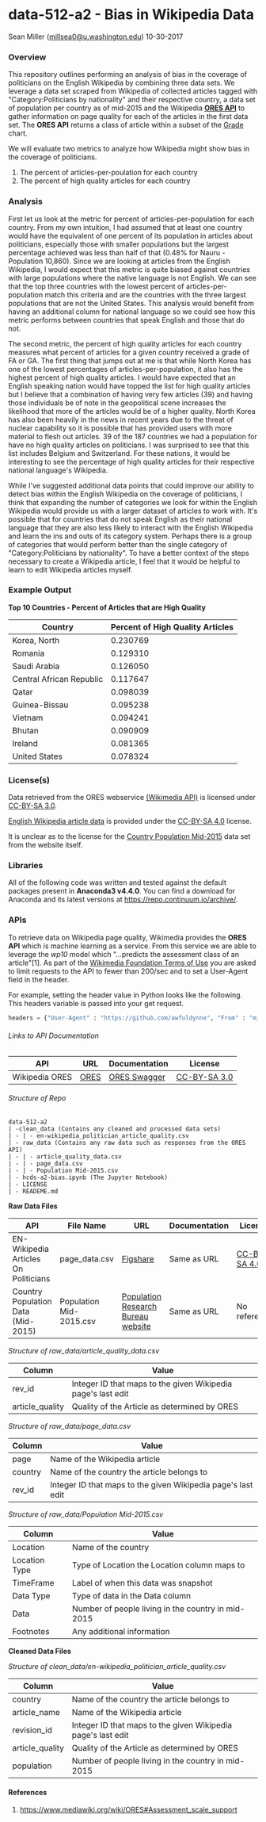 # data-512-a2 - Bias in Wikipedia Data

Sean Miller (<millsea0@u.washington.edu>) 10-30-2017

### Overview

This repository outlines performing an analysis of bias in the coverage of politicians on the English Wikipedia by combining three data sets. We leverage a data set scraped from Wikipedia of collected articles tagged with "Category:Politicians by nationality" and their respective country, a data set of population per country as of mid-2015 and the Wikipedia [**ORES API**](https://www.mediawiki.org/wiki/ORES) to gather information on page quality for each of the articles in the first data set. The **ORES API** returns a class of article within a subset of the [Grade](https://en.wikipedia.org/wiki/Wikipedia:WikiProject_assessment) chart.

We will evaluate two metrics to analyze how Wikipedia might show bias in the coverage of politicians.

1. The percent of articles-per-poulation for each country
2. The percent of high quality articles for each country

### Analysis

First let us look at the metric for percent of articles-per-population for each country. From my own intuition, I had assumed that at least one country would have the equivalent of one percent of its population in articles about politicians, especially those with smaller populations but the largest percentage achieved was less than half of that (0.48% for Nauru - Population 10,860). Since we are looking at articles from the English Wikipedia, I would expect that this metric is quite biased against countries with large populations where the native language is not English. We can see that the top three countries with the lowest percent of articles-per-population match this criteria and are the countries with the three largest populations that are not the United States. This analysis would benefit from having an additional column for national language so we could see how this metric performs between countries that speak English and those that do not.

The second metric, the percent of high quality articles for each country measures what percent of articles for a given country received a grade of FA or GA. The first thing that jumps out at me is that while North Korea has one of the lowest percentages of articles-per-population, it also has the highest percent of high quality articles. I would have expected that an English speaking nation would have topped the list for high quality articles but I believe that a combination of having very few articles (39) and having those individuals be of note in the geopolitical scene increases the likelihood that more of the articles would be of a higher quality. North Korea has also been heavily in the news in recent years due to the threat of nuclear capability so it is possible that has provided users with more material to flesh out articles. 39 of the 187 countries we had a population for have no high quality articles on politicians. I was surprised to see that this list includes Belgium and Switzerland. For these nations, it would be interesting to see the percentage of high quality articles for their respective national language's Wikipedia.

While I've suggested additional data points that could improve our ability to detect bias within the English Wikipedia on the coverage of politicians, I think that expanding the number of categories we look for within the English Wikipedia would provide us with a larger dataset of articles to work with. It's possible that for countries that do not speak English as their national language that they are also less likely to interact with the English Wikipedia and learn the ins and outs of its category  system. Perhaps there is a group of categories that would perform better than the single category of "Category:Politicians by nationality". To have a better context of the steps necessary to create a Wikipedia article, I feel that it would be helpful to learn to edit Wikipedia articles myself.

### Example Output

**Top 10 Countries - Percent of Articles that are High Quality**

| Country | Percent of High Quality Articles |
| ---------|-------------------------------- |
| Korea, North | 0.230769 |
| Romania | 0.129310 |
| Saudi Arabia | 0.126050 |
| Central African Republic | 0.117647 |
| Qatar | 0.098039 |
| Guinea-Bissau | 0.095238 |
| Vietnam | 0.094241 |
| Bhutan | 0.090909 |
| Ireland | 0.081365 |
| United States | 0.078324 |

### License(s)

Data retrieved from the ORES webservice [(Wikimedia API)](https://wikimediafoundation.org/wiki/Terms_of_Use/en) is licensed under [CC-BY-SA 3.0](https://creativecommons.org/licenses/by-sa/3.0/).

[English Wikipedia article data](https://figshare.com/articles/Untitled_Item/5513449) is provided under the [CC-BY-SA 4.0](https://creativecommons.org/licenses/by-sa/4.0/) license.

It is unclear as to the license for the [Country Population Mid-2015](http://www.prb.org/DataFinder/Topic/Rankings.aspx?ind=14) data set from the website itself.

### Libraries

All of the following code was written and tested against the default packages present in **Anaconda3 v4.4.0**. You can find a download for Anaconda and its latest versions at <https://repo.continuum.io/archive/>.

### APIs

To retrieve data on Wikipedia page quality, Wikimedia provides the **ORES API** which is machine learning as a service. From this service we are able to leverage the *wp10* model which "...predicts the assessment class of an article"[1]. As part of the [Wikimedia Foundation Terms of Use](https://www.mediawiki.org/wiki/REST_API) you are asked to limit requests to the API to fewer than 200/sec and to set a User-Agent field in the header.

For example, setting the header value in Python looks like the following. This headers variable is passed into your get request.
```python
headers = {"User-Agent" : "https://github.com/awfuldynne", "From" : "millsea0@uw.edu"}
```

###### Links to API Documentation

| API | URL | Documentation | License |
|---- |----- | ------------- | -------|
| Wikipedia ORES | [ORES](https://www.mediawiki.org/wiki/ORES) | [ORES Swagger](https://ores.wikimedia.org/v3/#!/scoring/get_v3_scores_context_revid_model) | [CC-BY-SA 3.0](https://wikimediafoundation.org/wiki/Terms_of_Use/en#7._Licensing_of_Content) |

###### Structure of Repo
```
data-512-a2
| -clean_data (Contains any cleaned and processed data sets)
| - | - en-wikipedia_politician_article_quality.csv
| - raw_data (Contains any raw data such as responses from the ORES API)
| - | - article_quality_data.csv
| - | - page_data.csv
| - | - Population Mid-2015.csv
| - hcds-a2-bias.ipynb (The Jupyter Notebook)
| - LICENSE
| - READEME.md
```

**Raw Data Files**

| API | File Name | URL | Documentation | License |
|-----| ----------| ----| ----- | ----|
| EN-Wikipedia Articles On Politicians | page_data.csv | [Figshare](https://figshare.com/articles/Untitled_Item/5513449) | Same as URL | [CC-BY-SA 4.0](https://figshare.com/articles/Untitled_Item/5513449) |
| Country Population Data (Mid-2015) | Population Mid-2015.csv | [Population Research Bureau website](http://www.prb.org/DataFinder/Topic/Rankings.aspx?ind=14) | Same as URL | No reference |

*Structure of raw_data/article_quality_data.csv*

| Column | Value |
|----------| ------------|
| rev_id | Integer ID that maps to the given Wikipedia page's last edit |
| article_quality | Quality of the Article as determined by ORES |

*Structure of raw_data/page_data.csv*

| Column | Value |
|---------|-------------|
| page | Name of the Wikipedia article |
| country | Name of the country the article belongs to |
| rev_id | Integer ID that maps to the given Wikipedia page's last edit |

*Structure of raw_data/Population Mid-2015.csv*

| Column | Value |
|--------|--------------|
| Location | Name of the country |
| Location Type | Type of Location the Location column maps to |
| TimeFrame | Label of when this data was snapshot |
| Data Type | Type of data in the Data column |
| Data | Number of people living in the country in mid-2015 |
| Footnotes | Any additional information |

**Cleaned Data Files**

*Structure of clean_data/en-wikipedia_politician_article_quality.csv*

| Column | Value |
|--------|--------------|
| country | Name of the country the article belongs to |
| article_name | Name of the Wikipedia article |
| revision_id | Integer ID that maps to the given Wikipedia page's last edit |
| article_quality | Quality of the Article as determined by ORES |
| population | Number of people living in the country in mid-2015 |

#### References

1. <https://www.mediawiki.org/wiki/ORES#Assessment_scale_support>